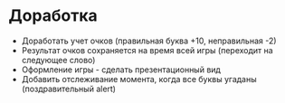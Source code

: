 # Доработка

- Доработать учет очков (правильная буква +10, неправильная -2)
- Результат очков сохраняется на время всей игры (переходит на следующее слово)
- Оформление игры - сделать презентационный вид
- Добавить отслеживание момента, когда все буквы угаданы (поздравительный alert)
